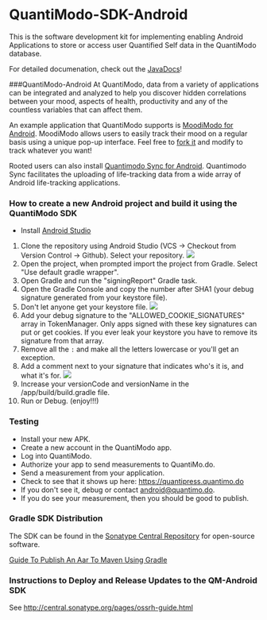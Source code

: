 QuantiModo-SDK-Android
======================

This is the software development kit for implementing enabling Android Applications to store or access user Quantified Self data in the QuantiModo database.

For detailed documenation, check out the [JavaDocs](http://quantimodo.github.io/QuantiModo-SDK-Android/javadoc/)!

###QuantiModo-Android
At QuantiModo, data from a variety of applications can be integrated and analyzed to help you discover hidden correlations between your mood, aspects of health, productivity and any of the countless variables that can affect them. 

An example application that QuantiModo supports is [MoodiModo for Android](https://play.google.com/store/apps/details?id=com.moodimodo&hl=en). MoodiModo allows users to easily track their mood on a regular basis using a unique pop-up interface. Feel free to [fork it](https://github.com/mikepsinn/MoodiModo-Android) and modify to track whatever you want!

Rooted users can also install [Quantimodo Sync for Android](https://play.google.com/store/apps/details?id=com.quantimodo.sync&hl=en).  Quantimodo Sync facilitates the uploading of life-tracking data from a wide array of Android life-tracking applications. 

### How to create a new Android project and build it using the QuantiModo SDK

* Install [Android Studio](https://developer.android.com/sdk/installing/studio.html)
1. Clone the repository using Android Studio (VCS -> Checkout from Version Control -> Github). Select your repository.
![](http://i.imgur.com/vyDGWPn.png)
2. Open the project, when prompted import the project from Gradle. Select "Use default gradle wrapper".
3. Open Gradle and run the "signingReport" Gradle task. 
4. Open the Gradle Console and copy the number after SHA1 (your debug signature generated from your keystore file).
5. Don't let anyone get your keystore file. 
![](http://i.imgur.com/NxuGs0a.png)
4. Add your debug signature to the "ALLOWED_COOKIE_SIGNATURES" array in TokenManager. Only apps signed with these key signatures can put or get cookies.  If you ever leak your keystore you have to remove its signature from that array.
5. Remove all the `:` and make all the letters lowercase or you'll get an exception.  
6. Add a comment next to your signature that indicates who's it is, and what it's for.
![](http://i.imgur.com/3yrNE6r.png)
7. Increase your versionCode and versionName in the /app/build/build.gradle file.
5. Run or Debug. (enjoy!!!)

### Testing
- Install your new APK.
- Create a new account in the QuantiModo app.
- Log into QuantiModo.
- Authorize your app to send measurements to QuantiMo.do.
- Send a measurement from your application.
- Check to see that it shows up here: https://quantipress.quantimo.do
- If you don't see it, debug or contact android@quantimo.do.
- If you do see your measurement, then you should be good to publish.

### Gradle SDK Distribution 
The SDK can be found in the [Sonatype Central Repository](https://oss.sonatype.org/#nexus-search;quick~quantimodo) for open-source software. 

[Guide To Publish An Aar To Maven Using Gradle](http://www.survivingwithandroid.com/2014/05/android-guide-to-publish-aar-to-maven-gradle.html)

### Instructions to Deploy and Release Updates to the QM-Android SDK
See http://central.sonatype.org/pages/ossrh-guide.html
